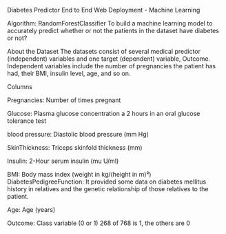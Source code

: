 Diabetes Predictor End to End Web Deployment - Machine Learning


Algorithm: RandomForestClassifier
To build a machine learning model to accurately predict whether or not the patients in the dataset have diabetes or not?


About the Dataset
The datasets consist of several medical predictor (independent) variables and one target (dependent) variable, Outcome. Independent variables include the number of pregnancies the patient has had, their BMI, insulin level, age, and so on.

Columns

Pregnancies: Number of times pregnant

Glucose: Plasma glucose concentration a 2 hours in an oral glucose tolerance test

blood pressure: Diastolic blood pressure (mm Hg)

SkinThickness: Triceps skinfold thickness (mm)

Insulin: 2-Hour serum insulin (mu U/ml)

BMI: Body mass index (weight in kg/(height in m)²) DiabetesPedigreeFunction: It provided some data on diabetes mellitus history in relatives and the genetic relationship of those relatives to the patient.

Age: Age (years)

Outcome: Class variable (0 or 1) 268 of 768 is 1, the others are 0